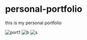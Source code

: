 # personal-portfolio
this is my personal portfolio

![port1](https://user-images.githubusercontent.com/85859444/146224098-57e6f14e-c3a9-4d1f-b817-2ed7c16d3df0.PNG)
![b](https://user-images.githubusercontent.com/85859444/146224593-30e02409-7e8d-4f2b-b5eb-dfcf95620797.PNG)
![s](https://user-images.githubusercontent.com/85859444/146227179-6ec8648c-2a37-4166-ae36-9552420ae161.PNG)
